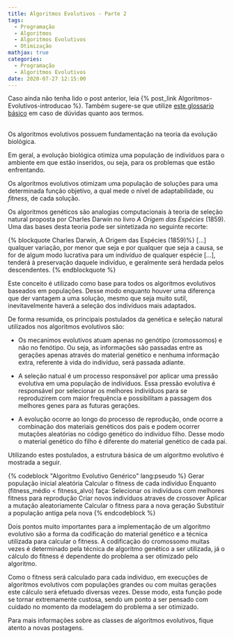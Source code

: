 ```yaml
---
title: Algoritmos Evolutivos - Parte 2
tags:
  - Programação
  - Algoritmos
  - Algoritmos Evolutivos
  - Otimização
mathjax: true
categories:
  - Programação
  - Algoritmos Evolutivos
date: 2020-07-27 12:15:00
---
```


Caso ainda não tenha lido o post anterior, leia {% post_link Algoritmos-Evolutivos-introducao %}. Também sugere-se que utilize [este glossario básico][1] em caso de dúvidas quanto aos termos. <br><br>

<!-- block -->
Os algoritmos evolutivos possuem fundamentação na teoria da evolução biológica. 

Em geral, a evolução biológica otimiza uma população de indivíduos para o ambiente em que estão inseridos, ou seja, para os problemas que estão enfrentando.

Os algoritmos evolutivos otimizam uma população de soluções para uma determinada função objetivo, a qual mede o nível de adaptabilidade, ou _fitness_, de cada solução.
<!-- block -->

Os algoritmos genéticos são analogias computacionais à teoria de seleção natural proposta por Charles Darwin no livro _A Origem das Espécies_ (1859). Uma das bases desta teoria pode ser sintetizada no seguinte recorte:

{% blockquote Charles Darwin, A Origem das Espécies (1859)%}
[...] qualquer variação, por menor que seja e por qualquer que seja a causa, se for de algum modo lucrativa para um indivíduo de qualquer espécie [...], tenderá à preservação daquele indivíduo, e geralmente será herdada pelos descendentes.
{% endblockquote %}

Este conceito é utilizado como base para todos os algoritmos evolutivos baseados em populações. Desse modo enquanto houver uma diferença que der vantagem a uma solução, mesmo que seja muito sutil, inevitavelmente haverá a seleção dos indivíduos mais adaptados.

De forma resumida, os principais postulados da genética e seleção natural utilizados nos algoritmos evolutivos são:

* Os mecanimos evolutivos atuam apenas no genótipo (cromossomos) e não no fenótipo. Ou seja, as informações são passadas entre as gerações apenas através do material genético e nenhuma informação extra, referente à vida do indivíduo, será passada adiante.

* A seleção natual é um processo responsável por aplicar uma pressão evolutiva em uma população de indivíduos. Essa pressão evolutiva é responsável por selecionar os melhores indivíduos para se reproduzirem com maior frequência e possibilitam a passagem dos melhores genes para as futuras gerações.

* A evolução ocorre ao longo do processo de reprodução, onde ocorre a combinação dos materiais genéticos dos pais e podem ocorrer mutações aleatórias no código genético do indivíduo filho. Desse modo o material genético do filho é diferente do material genético de cada pai.

Utilizando estes postulados, a estrutura básica de um algoritmo evolutivo é mostrada a seguir.

{% codeblock "Algoritmo Evolutivo Genérico" lang:pseudo %}
Gerar população inicial aleatória
Calcular o fitness de cada indivíduo
Enquanto (fitness_médio < fitness_alvo) faça:
    Selecionar os indivíduos com melhores fitness para reprodução
    Criar novos indivíduos atraves de crossover
    Aplicar a mutação aleatoriamente
    Calcular o fitness para a nova geração
    Substituir a população antiga pela nova
{% endcodeblock %}

Dois pontos muito importantes para a implementação de um algoritmo evolutivo são a forma da codificação do material genético e a técnica utilizada para calcular o fitness. A codificação do cromossomo muitas vezes é determinado pela técnica de algoritmo genético a ser utilizada, já o cálculo do fitness é dependente do problema a ser otimizado pelo algoritmo.

Como o fitness será calculado para cada indivíduo, em execuções de algoritmos evolutivos com populações grandes ou com muitas gerações este cálculo será efetuado diversas vezes. Desse modo, esta função pode se tornar extremamente custosa, sendo um ponto a ser pensado com cuidado no momento da modelagem do problema a ser otimizado.

Para mais informações sobre as classes de algoritmos evolutivos, fique atento a novas postagens.

[1]: /Algoritmos-Evolutivos-Glossario
[2]: http://stoa.usp.br/algoritmos/files/2349/13122/Tag.PDF